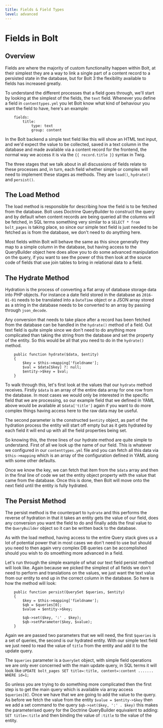 ```yaml
---
title: Fields & Field Types
level: advanced
---
```

Fields in Bolt
==============

Overview
--------

Fields are where the majority of custom functionality happen within Bolt, at
their simplest they are a way to link a single part of a content record to a
persisted state in the database, but for Bolt 3 the flexibility available to
fields has increased greatly.

To understand the different processes that a field goes through, we'll start by
looking at the simplest of the fields, the `text` field. Whenever you define a
field in `contenttypes.yml` you let Bolt know what kind of behaviour you want
the field to have, here's an example:

```
    fields:
        title:
            type: text
            group: content
```

In the Bolt backend a simple text field like this will show an HTML text input,
and we'd expect the value to be collected, saved in a text column in the
database and made available via a content record for the frontend, the normal
way we access it is via the `{{ record.title }}` syntax in Twig.

The three stages that we talk about in all discussions of fields relate to these
processes and, in turn, each field whether simple or complex will need to
implement these stages as methods. They are `load()`, `hydrate()` and
`persist()`.

The Load Method
---------------

The load method is responsible for describing how the field is to be fetched
from the database. Bolt uses Doctrine QueryBuilder to construct the query and by
default when content records are being queried all the columns will be fetched,
in SQL terms something very similar to a `SELECT * from bolt_pages` is taking
place, so since our simple text field is just needed to be fetched as is from
the database, we don't need to do anything here.

Most fields within Bolt will behave the same as this since generally they map to
a simple column in the database, but having access to the QueryBuilder object
here does allow you to do some advanced manipulation on the query, if you want
to see the power of this then look at the source code of fields that use join
tables to bring in relational data to a field.

The Hydrate Method
------------------

Hydration is the process of converting a flat array of database storage data
into PHP objects. For instance a date field stored in the database as
`2016-01-01` needs to be translated into a `DateTime` object or a JSON array
stored as a string in the database needs to be converted to an array by passing
through `json_decode`.

Any conversion that needs to take place after a record has been fetched from the
database can be handled in the `hydrate()` method of a field. Out text field is
quite simple since we don't need to do anything more complicated than taking the
string from the database and set the property of the entity. So this would be
all that you need to do in the `hydrate()` method.

```
    public function hydrate($data, $entity)
    {
        $key = $this->mapping['fieldname'];
        $val = $data[$key] ?: null;
        $entity->$key = $val;
    }
```

To walk through this, let's first look at the values that our `hydrate` method
receives. Firstly `$data` is an array of the entire data array for one row from
the database. In most cases we would only be interested in the specific field
that we are processing, so our example field that we defined in YAML above would
be available at `$data['title']` again if you want to do more complex things
having access here to the raw data may be useful.

The second parameter is the constructed `$entity` object, as part of the
hydration process the entity will start off empty but as it gets hydrated by
each field it will end up with all the field properties being set.

So knowing this, the three lines of our hydrate method are quite simple to
understand. First of all we look up the name of our field. This is whatever we
configured in our `contenttypes.yml` file and you can fetch all this data via
`$this->mapping` which is an array of the configuration defined in YAML along
with some other defaults.

Once we know the key, we can fetch that item from the `$data` array and then in
the final line of code we set the entity object property with the value that
came from the database. Once this is done, then Bolt will move onto the next
field until the entity is fully hydrated.

The Persist Method
------------------

The persist method is the counterpart to `hydrate` and this performs the reverse
of hydration in that it takes an entity gets the value of our field, does any
conversion you want the field to do and finally adds the final value to the
`QueryBuilder` object so it can be written back to the database.

As with the load method, having access to the entire Query stack gives us a lot
of potential power that in most cases we don't need to use but should you need
to then again very complex DB queries can be accomplished should you wish to do
smoething more advanced in a field.

Let's run through the simple example of what our text field persist method will
look like. Again because we picked the simplest of all fields we don't need to
perform and translations on the values, we just want the text value from our
entity to end up in the correct column in the database. So here is how the
method will look:

```
    public function persist(QuerySet $queries, $entity)
    {
        $key = $this->mapping['fieldname'];
        $qb = $queries[0];
        $value = $entity->$key;

        $qb->set($key, ':' . $key);
        $qb->setParameter($key, $value);
    }
```

Again we are passed two parameters that we will need, the first `$queries` is a
set of queries, the second is our hydrated entity. With our simple text field we
just need to read the value of `title` from the entity and add it to the update
query.

The `$queries` parameter is a `QuerySet` object, with simple field operations we
are only ever concerned with the main update query, in SQL terms it will look
like `UPDATE bolt_pages SET title=:title, content=:content ....... WHERE id=1;`

So unless you are trying to do something more complicated then the first step is
to get the main query which is available via array access `$queries[0]`. Once we
have that we are going to add the value to the query. As before we fetch the
value from the entity `$value = $entity->$key` then we add a set command to the
query `$qb->set($key, ':' . $key)` this makes the parameterised query for the
Doctrine QueryBuilder equivalent to adding: `SET title=:title` and then binding
the value of `:title` to the value of the entity.
